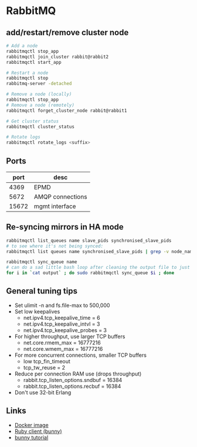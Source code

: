 # RabbitMQ

## add/restart/remove cluster node

```bash
# Add a node
rabbitmqctl stop_app
rabbitmqctl join_cluster rabbit@rabbit2
rabbitmqctl start_app

# Restart a node
rabbitmqctl stop
rabbitmq-server -detached

# Remove a node (locally)
rabbitmqctl stop_app
# Remove a node (remotely)
rabbitmqctl forget_cluster_node rabbit@rabbit1

# Get cluster status
rabbitmqctl cluster_status

# Rotate logs
rabbitmqctl rotate_logs <suffix>
```

## Ports

port  | desc
---   | ---
4369  | EPMD
5672  | AMQP connections
15672 | mgmt interface

## Re-syncing mirrors in HA mode

```bash
rabbitmqctl list_queues name slave_pids synchronised_slave_pids
# to see where it's not being synced:
rabbitmqctl list queues name synchronised_slave_pids | grep -v node_name > output

rabbitmqctl sync_queue name
# can do a sad little bash loop after cleaning the output file to just queue names
for i in `cat output` ; do sudo rabbitmqctl sync_queue $i ; done
```

## General tuning tips

* Set ulimit -n and fs.file-max to 500,000
* Set low keepalives
  * net.ipv4.tcp_keepalive_time = 6
  * net.ipv4.tcp_keepalive_intvl = 3
  * net.ipv4.tcp_keepalive_probes = 3
* For higher throughput, use larger TCP buffers
  * net.core.rmem_max = 16777216
  * net.core.wmem_max = 16777216
* For more concurrent connections, smaller TCP buffers
  * low tcp_fin_timeout
  * tcp_tw_reuse = 2
* Reduce per connection RAM use (drops throughput)
  * rabbit.tcp_listen_options.sndbuf = 16384
  * rabbit.tcp_listen_options.recbuf = 16384
* Don't use 32-bit Erlang

## Links

* [Docker image](https://hub.docker.com/_/rabbitmq)
* [Ruby client (bunny)](http://rubybunny.info/)
* [bunny tutorial](https://www.rabbitmq.com/tutorials/tutorial-one-ruby.html)
